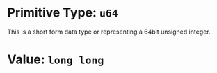 # Primitive Type: `u64`
This is a short form data type or representing a 64bit unsigned integer.

# Value: `long long`
